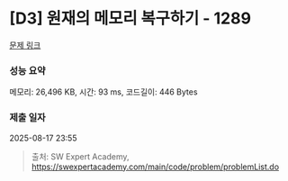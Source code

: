 # [D3] 원재의 메모리 복구하기 - 1289 

[문제 링크](https://swexpertacademy.com/main/code/problem/problemDetail.do?contestProbId=AV19AcoKI9sCFAZN) 

### 성능 요약

메모리: 26,496 KB, 시간: 93 ms, 코드길이: 446 Bytes

### 제출 일자

2025-08-17 23:55



> 출처: SW Expert Academy, https://swexpertacademy.com/main/code/problem/problemList.do